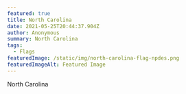 ```yaml
---
featured: true
title: North Carolina
date: 2021-05-25T20:44:37.904Z
author: Anonymous
summary: North Carolina
tags:
  - Flags
featuredImage: /static/img/north-carolina-flag-npdes.png
featuredImageAlt: Featured Image
---
```

North Carolina